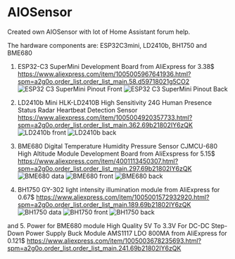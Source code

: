 # AIOSensor
Created own AIOSensor with lot of Home Assistant forum help.

The hardware components are:
ESP32C3mini, LD2410b, BH1750 and BME680

1. ESP32-C3 SuperMini Development Board from AliExpress for 3.38$
   https://www.aliexpress.com/item/1005005967641936.html?spm=a2g0o.order_list.order_list_main.58.d59718021g5CO2
   ![ESP32 C3 SuperMini Pinout Front](https://github.com/dincojazz/AIOSensor/assets/75685324/272c7cc9-0c6c-4a8b-a6a9-0b518ed943dc)
   ![ESP32 C3 SuperMini Pinout Back](https://github.com/dincojazz/AIOSensor/assets/75685324/c073925a-585b-4a70-b3f4-37ab85f1f657)
3. LD2410b Mini HLK-LD2410B High Sensitivity 24G Human Presence Status Radar Heartbeat Detection Sensor
   https://www.aliexpress.com/item/1005004920357733.html?spm=a2g0o.order_list.order_list_main.362.69b21802IY6zQK
   ![LD2410b front](https://github.com/dincojazz/AIOSensor/assets/75685324/45e6b6e1-b44f-45b7-8176-e16df53d9a4f)
   ![LD2410b back](https://github.com/dincojazz/AIOSensor/assets/75685324/a1c97e31-933d-4806-8841-97549f12c037)

5. BME680 Digital Temperature Humidity Pressure Sensor CJMCU-680 High Altitude Module Development Board from AliExspress for 5.15$
   https://www.aliexpress.com/item/4001113450307.html?spm=a2g0o.order_list.order_list_main.297.69b21802IY6zQK
   ![BME680 data](https://github.com/dincojazz/AIOSensor/assets/75685324/b9da2f26-407b-431e-87cf-bea4f280f1bc)
   ![BME680 front](https://github.com/dincojazz/AIOSensor/assets/75685324/16fef9ea-f610-47c2-b204-04919332285f)
   ![BME680 back](https://github.com/dincojazz/AIOSensor/assets/75685324/10f3275c-fb79-416d-b2df-cda818fa4397)

7. BH1750 GY-302 light intensity illumination module from AliExpress for 0.67$
   https://www.aliexpress.com/item/1005001572932920.html?spm=a2g0o.order_list.order_list_main.189.69b21802IY6zQK
   ![BH1750 data](https://github.com/dincojazz/AIOSensor/assets/75685324/53946146-91c0-4b4e-a3ee-8fa22ebb44a6)
   ![BH1750 front](https://github.com/dincojazz/AIOSensor/assets/75685324/71ad543d-22cc-4c73-8514-3189d9e56d4b)
   ![BH1750 back](https://github.com/dincojazz/AIOSensor/assets/75685324/fc3ebc50-fa53-4519-8aff-77aac3843764)

and
5. Power for BME680 module
   High Quality 5V To 3.3V For DC-DC Step-Down Power Supply Buck Module AMS1117 LDO 800MA from AliExpress for 0.121$
   https://www.aliexpress.com/item/1005003678235693.html?spm=a2g0o.order_list.order_list_main.241.69b21802IY6zQK
   
